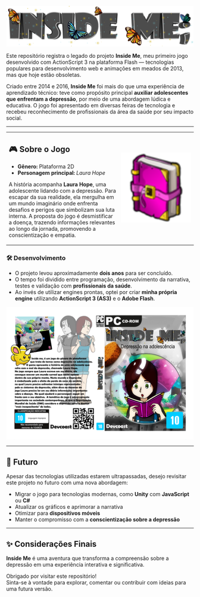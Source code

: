 <p align="center"><img src="logo final imagem.png" alt="Imagem de Demonstração" width="600"/></p>

Este repositório registra o legado do projeto **Inside Me**, meu primeiro jogo desenvolvido com ActionScript 3 na plataforma Flash — tecnologias populares para desenvolvimento web e animações em meados de 2013, mas que hoje estão obsoletas.

Criado entre 2014 e 2016, **Inside Me** foi mais do que uma experiência de aprendizado técnico: teve como propósito principal **auxiliar adolescentes que enfrentam a depressão**, por meio de uma abordagem lúdica e educativa. O jogo foi apresentado em diversas feiras de tecnologia e recebeu reconhecimento de profissionais da área da saúde por seu impacto social.

---

<table>
  <tr>
    <td style="vertical-align: top; width: 60%;">
      
<h2>🎮 Sobre o Jogo</h2>

<ul>
  <li><strong>Gênero:</strong> Plataforma 2D</li>
  <li><strong>Personagem principal:</strong> <em>Laura Hope</em></li>
</ul>

<p>
A história acompanha <strong>Laura Hope</strong>, uma adolescente lidando com a depressão. Para escapar da sua realidade, ela mergulha em um mundo imaginário onde enfrenta desafios e perigos que simbolizam sua luta interna. A proposta do jogo é desmistificar a doença, trazendo informações relevantes ao longo da jornada, promovendo a conscientização e empatia.
</p>
    </td>
    <td>
      <img src="iconInsideme72x72.png" alt="Imagem de Demonstração" width="200"/>
    </td>
  </tr>
</table>

### 🛠 Desenvolvimento

- O projeto levou aproximadamente **dois anos** para ser concluído.  
- O tempo foi dividido entre programação, desenvolvimento da narrativa, testes e validação com **profissionais da saúde**.  
- Ao invés de utilizar engines prontas, optei por criar **minha própria engine** utilizando **ActionScript 3 (AS3)** e o **Adobe Flash**.


<p align="center"><img src="CAPA_DVD.png" alt="Imagem de Demonstração" width="600"/></p>

---

## 🔮 Futuro

Apesar das tecnologias utilizadas estarem ultrapassadas, desejo revisitar este projeto no futuro com uma nova abordagem:

- Migrar o jogo para tecnologias modernas, como **Unity** com **JavaScript** ou **C#**  
- Atualizar os gráficos e aprimorar a narrativa  
- Otimizar para **dispositivos móveis**  
- Manter o compromisso com a **conscientização sobre a depressão**

---

## ✨ Considerações Finais

**Inside Me** é uma aventura que transforma a compreensão sobre a depressão em uma experiência interativa e significativa.  

Obrigado por visitar este repositório!  
Sinta-se à vontade para explorar, comentar ou contribuir com ideias para uma futura versão.
